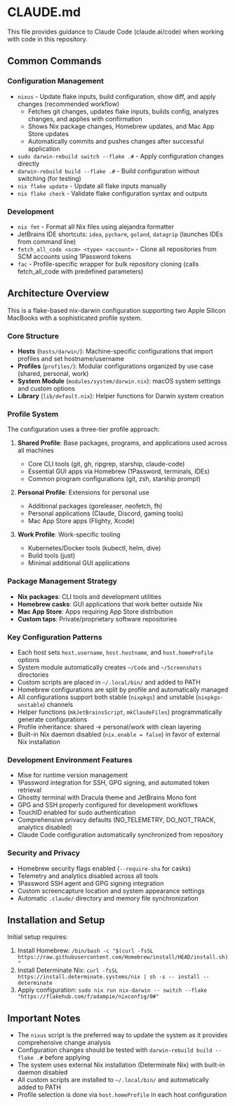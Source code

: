 # CLAUDE.md

This file provides guidance to Claude Code (claude.ai/code) when working with code in this repository.

## Common Commands

### Configuration Management
- `nixus` - Update flake inputs, build configuration, show diff, and apply changes (recommended workflow)
  - Fetches git changes, updates flake inputs, builds config, analyzes changes, and applies with confirmation
  - Shows Nix package changes, Homebrew updates, and Mac App Store updates
  - Automatically commits and pushes changes after successful application
- `sudo darwin-rebuild switch --flake .#` - Apply configuration changes directly
- `darwin-rebuild build --flake .#` - Build configuration without switching (for testing)
- `nix flake update` - Update all flake inputs manually
- `nix flake check` - Validate flake configuration syntax and outputs

### Development
- `nix fmt` - Format all Nix files using alejandra formatter
- JetBrains IDE shortcuts: `idea`, `pycharm`, `goland`, `datagrip` (launches IDEs from command line)
- `fetch_all_code <scm> <type> <account>` - Clone all repositories from SCM accounts using 1Password tokens
- `fac` - Profile-specific wrapper for bulk repository cloning (calls fetch_all_code with predefined parameters)

## Architecture Overview

This is a flake-based nix-darwin configuration supporting two Apple Silicon MacBooks with a sophisticated profile system.

### Core Structure
- **Hosts** (`hosts/darwin/`): Machine-specific configurations that import profiles and set hostname/username
- **Profiles** (`profiles/`): Modular configurations organized by use case (shared, personal, work)
- **System Module** (`modules/system/darwin.nix`): macOS system settings and custom options
- **Library** (`lib/default.nix`): Helper functions for Darwin system creation

### Profile System
The configuration uses a three-tier profile approach:

1. **Shared Profile**: Base packages, programs, and applications used across all machines
   - Core CLI tools (git, gh, ripgrep, starship, claude-code)
   - Essential GUI apps via Homebrew (1Password, terminals, IDEs)
   - Common program configurations (git, zsh, starship prompt)

2. **Personal Profile**: Extensions for personal use
   - Additional packages (goreleaser, neofetch, fh)
   - Personal applications (Claude, Discord, gaming tools)
   - Mac App Store apps (Flighty, Xcode)

3. **Work Profile**: Work-specific tooling
   - Kubernetes/Docker tools (kubectl, helm, dive)
   - Build tools (just)
   - Minimal additional GUI applications

### Package Management Strategy
- **Nix packages**: CLI tools and development utilities
- **Homebrew casks**: GUI applications that work better outside Nix
- **Mac App Store**: Apps requiring App Store distribution
- **Custom taps**: Private/proprietary software repositories

### Key Configuration Patterns
- Each host sets `host.username`, `host.hostname`, and `host.homeProfile` options
- System module automatically creates `~/Code` and `~/Screenshots` directories  
- Custom scripts are placed in `~/.local/bin/` and added to PATH
- Homebrew configurations are split by profile and automatically managed
- All configurations support both stable (`nixpkgs`) and unstable (`nixpkgs-unstable`) channels
- Helper functions (`mkJetBrainsScript`, `mkClaudeFiles`) programmatically generate configurations
- Profile inheritance: shared → personal/work with clean layering
- Built-in Nix daemon disabled (`nix.enable = false`) in favor of external Nix installation

### Development Environment Features
- Mise for runtime version management
- 1Password integration for SSH, GPG signing, and automated token retrieval
- Ghostty terminal with Dracula theme and JetBrains Mono font
- GPG and SSH properly configured for development workflows
- TouchID enabled for sudo authentication
- Comprehensive privacy defaults (NO_TELEMETRY, DO_NOT_TRACK, analytics disabled)
- Claude Code configuration automatically synchronized from repository

### Security and Privacy
- Homebrew security flags enabled (`--require-sha` for casks)
- Telemetry and analytics disabled across all tools
- 1Password SSH agent and GPG signing integration
- Custom screencapture location and system appearance settings
- Automatic `.claude/` directory and memory file synchronization

## Installation and Setup

Initial setup requires:
1. Install Homebrew: `/bin/bash -c "$(curl -fsSL https://raw.githubusercontent.com/Homebrew/install/HEAD/install.sh)"`
2. Install Determinate Nix: `curl -fsSL https://install.determinate.systems/nix | sh -s -- install --determinate`
3. Apply configuration: `sudo nix run nix-darwin -- switch --flake "https://flakehub.com/f/adampie/nixconfig/0#"`

## Important Notes

- The `nixus` script is the preferred way to update the system as it provides comprehensive change analysis
- Configuration changes should be tested with `darwin-rebuild build --flake .#` before applying
- The system uses external Nix installation (Determinate Nix) with built-in daemon disabled
- All custom scripts are installed to `~/.local/bin/` and automatically added to PATH
- Profile selection is done via `host.homeProfile` in each host configuration

